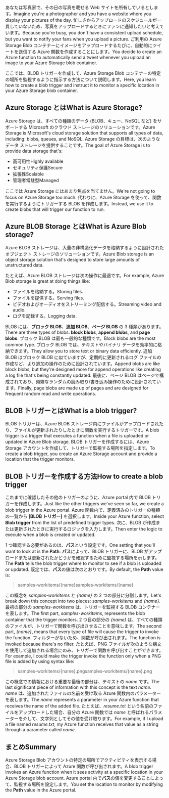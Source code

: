 <span data-ttu-id="e92b5-101">あなたは写真家で、その日の写真を載せる Web サイトを所有しているとします。</span><span class="sxs-lookup"><span data-stu-id="e92b5-101">Imagine you're a photographer and you have a website where you display your pictures of the day.</span></span> <span data-ttu-id="e92b5-102">忙しさからアップロードのスケジュールが一貫していないため、写真をアップロードするときにファンに通知したいと考えています。</span><span class="sxs-lookup"><span data-stu-id="e92b5-102">Because you're busy, you don't have a consistent upload schedule, but you want to notify your fans when you upload a picture.</span></span> <span data-ttu-id="e92b5-103">ご利用の Azure Storage Blob コンテナーにイメージをアップロードするたびに、自動的にツイートを送信する Azure 関数を作成することにします。</span><span class="sxs-lookup"><span data-stu-id="e92b5-103">You decide to create an Azure function to automatically send a tweet whenever you upload an image to your Azure Storage blob container.</span></span>

<span data-ttu-id="e92b5-104">ここでは、BLOB トリガーを作成して、Azure Storage Blob コンテナーの特定の場所を監視するように指示する方法について説明します。</span><span class="sxs-lookup"><span data-stu-id="e92b5-104">Here, you learn how to create a blob trigger and instruct it to monitor a specific location in your Azure Storage blob container.</span></span>

## <a name="what-is-azure-storage"></a><span data-ttu-id="e92b5-105">Azure Storage とは</span><span class="sxs-lookup"><span data-stu-id="e92b5-105">What is Azure Storage?</span></span>

<span data-ttu-id="e92b5-106">Azure Storage は、すべての種類のデータ (BLOB、キュー、NoSQL など) をサポートする Microsoft のクラウド ストレージのソリューションです。</span><span class="sxs-lookup"><span data-stu-id="e92b5-106">Azure Storage is Microsoft's cloud storage solution that supports all types of data, including: blobs, queues, and NoSQL.</span></span> <span data-ttu-id="e92b5-107">Azure Storage の目標は、次のようなデータ ストレージを提供することです。</span><span class="sxs-lookup"><span data-stu-id="e92b5-107">The goal of Azure Storage is to provide data storage that's:</span></span>

- <span data-ttu-id="e92b5-108">高可用性</span><span class="sxs-lookup"><span data-stu-id="e92b5-108">Highly available</span></span>
- <span data-ttu-id="e92b5-109">セキュリティ保護</span><span class="sxs-lookup"><span data-stu-id="e92b5-109">Secure</span></span>
- <span data-ttu-id="e92b5-110">拡張性</span><span class="sxs-lookup"><span data-stu-id="e92b5-110">Scalable</span></span>
- <span data-ttu-id="e92b5-111">管理者常駐型</span><span class="sxs-lookup"><span data-stu-id="e92b5-111">Managed</span></span>

<span data-ttu-id="e92b5-112">ここでは Azure Storage にはあまり焦点を当てません。</span><span class="sxs-lookup"><span data-stu-id="e92b5-112">We're not going to focus on Azure Storage too much.</span></span> <span data-ttu-id="e92b5-113">代わりに、Azure Storage を使って、関数を実行するようにトリガーする BLOB を作成します。</span><span class="sxs-lookup"><span data-stu-id="e92b5-113">Instead, we use it to create blobs that will trigger our function to run.</span></span>

## <a name="what-is-azure-blob-storage"></a><span data-ttu-id="e92b5-114">Azure BLOB Storage とは</span><span class="sxs-lookup"><span data-stu-id="e92b5-114">What is Azure Blob storage?</span></span>

<span data-ttu-id="e92b5-115">Azure BLOB ストレージは、大量の非構造化データを格納するように設計されたオブジェクト ストレージのソリューションです。</span><span class="sxs-lookup"><span data-stu-id="e92b5-115">Azure Blob storage is an object storage solution that's designed to store large amounts of unstructured data.</span></span> 

<span data-ttu-id="e92b5-116">たとえば、Azure BLOB ストレージは次の操作に最適です。</span><span class="sxs-lookup"><span data-stu-id="e92b5-116">For example, Azure Blob storage is great at doing things like:</span></span>

- <span data-ttu-id="e92b5-117">ファイルを格納する。</span><span class="sxs-lookup"><span data-stu-id="e92b5-117">Storing files.</span></span>
- <span data-ttu-id="e92b5-118">ファイルを提供する。</span><span class="sxs-lookup"><span data-stu-id="e92b5-118">Serving files.</span></span>
- <span data-ttu-id="e92b5-119">ビデオおよびオーディオをストリーミング配信する。</span><span class="sxs-lookup"><span data-stu-id="e92b5-119">Streaming video and audio.</span></span>
- <span data-ttu-id="e92b5-120">ログを記録する。</span><span class="sxs-lookup"><span data-stu-id="e92b5-120">Logging data.</span></span>

<span data-ttu-id="e92b5-121">BLOB には、**ブロック BLOB**、**追加 BLOB**、**ページ BLOB** の 3 種類があります。</span><span class="sxs-lookup"><span data-stu-id="e92b5-121">There are three types of blobs: **block blobs**, **append blobs**, and **page blobs**.</span></span> <span data-ttu-id="e92b5-122">ブロック BLOB は最も一般的な種類です。</span><span class="sxs-lookup"><span data-stu-id="e92b5-122">Block blobs are the most common type.</span></span> <span data-ttu-id="e92b5-123">ブロック BLOB では、テキストやバイナリ データを効率的に格納できます。</span><span class="sxs-lookup"><span data-stu-id="e92b5-123">They allow you to store text or binary data efficiently.</span></span> <span data-ttu-id="e92b5-124">追加 BLOB はブロック BLOB に似ていますが、定期的に更新されるログ ファイルの作成など、より追加の操作のために設計されています。</span><span class="sxs-lookup"><span data-stu-id="e92b5-124">Append blobs are like block blobs, but they're designed more for append operations like creating a log file that's being constantly updated.</span></span> <span data-ttu-id="e92b5-125">最後に、ページ BLOB はページで構成されており、頻繁なランダムの読み取り/書き込み操作のために設計されています。</span><span class="sxs-lookup"><span data-stu-id="e92b5-125">Finally, page blobs are made up of pages and are designed for frequent random read and write operations.</span></span>

## <a name="what-is-a-blob-trigger"></a><span data-ttu-id="e92b5-126">BLOB トリガーとは</span><span class="sxs-lookup"><span data-stu-id="e92b5-126">What is a blob trigger?</span></span>

<span data-ttu-id="e92b5-127">BLOB トリガーは、Azure BLOB ストレージ内にファイルがアップロードされたり、ファイルが更新されたりしたときに関数を実行するトリガーです。</span><span class="sxs-lookup"><span data-stu-id="e92b5-127">A blob trigger is a trigger that executes a function when a file is uploaded or updated in Azure Blob storage.</span></span> <span data-ttu-id="e92b5-128">BLOB トリガーを作成するには、Azure Storage アカウントを作成して、トリガーで監視する場所を指定します。</span><span class="sxs-lookup"><span data-stu-id="e92b5-128">To create a blob trigger, you create an Azure Storage account and provide a location that the trigger monitors.</span></span>

## <a name="how-to-create-a-blob-trigger"></a><span data-ttu-id="e92b5-129">BLOB トリガーを作成する方法</span><span class="sxs-lookup"><span data-stu-id="e92b5-129">How to create a blob trigger</span></span>

<span data-ttu-id="e92b5-130">これまでに確認したその他のトリガーのように、Azure portal 内で BLOB トリガーを作成します。</span><span class="sxs-lookup"><span data-stu-id="e92b5-130">Just like the other triggers we've seen so far, we create a blob trigger in the Azure portal.</span></span> <span data-ttu-id="e92b5-131">Azure 関数内で、定義済みのトリガーの種類の一覧から **[BLOB トリガー]** を選択します。</span><span class="sxs-lookup"><span data-stu-id="e92b5-131">Inside your Azure function, select **Blob trigger** from the list of predefined trigger types.</span></span> <span data-ttu-id="e92b5-132">次に、BLOB が作成または更新されたときに実行するロジックを入力します。</span><span class="sxs-lookup"><span data-stu-id="e92b5-132">Then enter the logic to execute when a blob is created or updated.</span></span>

<span data-ttu-id="e92b5-133">1 つ確認する必要があるのは、**パス**という設定です。</span><span class="sxs-lookup"><span data-stu-id="e92b5-133">One setting that you'll want to look at is the **Path**.</span></span> <span data-ttu-id="e92b5-134">**パス**によって、BLOB トリガーに、BLOB がアップロードまたは更新されたかどうかを確認するために監視する場所を示します。</span><span class="sxs-lookup"><span data-stu-id="e92b5-134">The **Path** tells the blob trigger where to monitor to see if a blob is uploaded or updated.</span></span> <span data-ttu-id="e92b5-135">既定では、**パス**の値は次のとおりです。</span><span class="sxs-lookup"><span data-stu-id="e92b5-135">By default, the **Path** value is:</span></span> 

> <span data-ttu-id="e92b5-136">samples-workitems/{name}</span><span class="sxs-lookup"><span data-stu-id="e92b5-136">samples-workitems/{name}</span></span>

<span data-ttu-id="e92b5-137">この概念を *samples-workitems* と *{name}* の 2 つの部分に分割します。</span><span class="sxs-lookup"><span data-stu-id="e92b5-137">Let's break down this concept into two pieces: *samples-workitems* and *{name}*.</span></span> <span data-ttu-id="e92b5-138">最初の部分の *samples-workitems* は、トリガーを監視する BLOB コンテナーを表します。</span><span class="sxs-lookup"><span data-stu-id="e92b5-138">The first part, *samples-workitems*, represents the blob container that the trigger monitors.</span></span> <span data-ttu-id="e92b5-139">2 つ目の部分の *{name}* は、すべての種類のファイルが、トリガーで関数を呼び出させることを意味します。</span><span class="sxs-lookup"><span data-stu-id="e92b5-139">The second part, *{name}*, means that every type of file will cause the trigger to invoke the function.</span></span> <span data-ttu-id="e92b5-140">フィルターがないため、関数が呼び出されます。</span><span class="sxs-lookup"><span data-stu-id="e92b5-140">The function is invoked because there's no filter.</span></span> <span data-ttu-id="e92b5-141">たとえば、PNG ファイルが次のような構文を使用して追加される場合にのみ、トリガーで関数を呼び出すことができます。</span><span class="sxs-lookup"><span data-stu-id="e92b5-141">For example, I could make the trigger invoke the function only when a PNG file is added by using syntax like:</span></span>

> <span data-ttu-id="e92b5-142">samples-workitems/{name}.png</span><span class="sxs-lookup"><span data-stu-id="e92b5-142">samples-workitems/{name}.png</span></span>

<span data-ttu-id="e92b5-143">この概念での情報における重要な最後の部分は、テキストの *name* です。</span><span class="sxs-lookup"><span data-stu-id="e92b5-143">The last significant piece of information with this concept is the text *name*.</span></span> <span data-ttu-id="e92b5-144">*name* は、追加されたファイルの名前を受け取る Azure 関数内のパラメーターを表します。</span><span class="sxs-lookup"><span data-stu-id="e92b5-144">The *name* represents a parameter in your Azure function that receives the name of the added file.</span></span> <span data-ttu-id="e92b5-145">たとえば、*resume.txt* という名前のファイルをアップロードした場合、自分の Azure 関数では *name* と呼ばれるパラメーターを介して、文字列としてその値を受け取ります。</span><span class="sxs-lookup"><span data-stu-id="e92b5-145">For example, if I upload a file named *resume.txt*, my Azure function receives that value as a string through a parameter called *name*.</span></span>

## <a name="summary"></a><span data-ttu-id="e92b5-146">まとめ</span><span class="sxs-lookup"><span data-stu-id="e92b5-146">Summary</span></span>

<span data-ttu-id="e92b5-147">Azure Storage Blob アカウントの特定の場所でアクティビティを表示する場合、BLOB トリガーによって Azure 関数が呼び出されます。</span><span class="sxs-lookup"><span data-stu-id="e92b5-147">A blob trigger invokes an Azure function when it sees activity at a specific location in your Azure Storage blob account.</span></span> <span data-ttu-id="e92b5-148">Azure portal 内で**パス**の値を変更することによって、監視する場所を設定します。</span><span class="sxs-lookup"><span data-stu-id="e92b5-148">You set the location to monitor by modifying the **Path** value in the Azure portal.</span></span>

